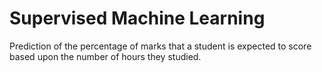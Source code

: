 # Supervised Machine Learning
Prediction of the percentage of marks that a student is expected to score based upon the number of hours they studied.
